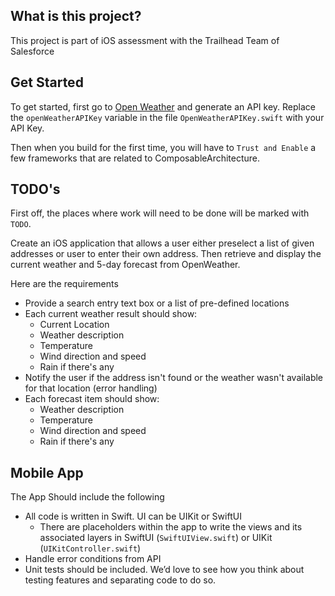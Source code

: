 ## What is this project?
This project is part of iOS assessment with the Trailhead Team of Salesforce

## Get Started
To get started, first go to [Open Weather](https://home.openweathermap.org/api_keys) and generate an API key. Replace the `openWeatherAPIKey` variable in the file `OpenWeatherAPIKey.swift` with your API Key.

Then when you build for the first time, you will have to `Trust and Enable` a few frameworks that are related to ComposableArchitecture.

## TODO's
First off, the places where work will need to be done will be marked with `TODO`.

Create an iOS application that allows a user either preselect a list of given addresses or user to enter their own address. Then retrieve and display the current weather and 5-day forecast from OpenWeather.

Here are the requirements

* Provide a search entry text box or a list of pre-defined locations
* Each current weather result should show:
    * Current Location
    * Weather description
    * Temperature
    * Wind direction and speed
    * Rain if there's any
* Notify the user if the address isn't found or the weather wasn't available for that location (error handling)
* Each forecast item should show:
    * Weather description
    * Temperature
    * Wind direction and speed
    * Rain if there's any

## Mobile App

The App Should include the following

* All code is written in Swift. UI can be UIKit or SwiftUI
    * There are placeholders within the app to write the views and its associated layers in SwiftUI (`SwiftUIView.swift`) or UIKit (`UIKitController.swift`)
* Handle error conditions from API
* Unit tests should be included. We’d love to see how you think about testing features and separating code to do so.
